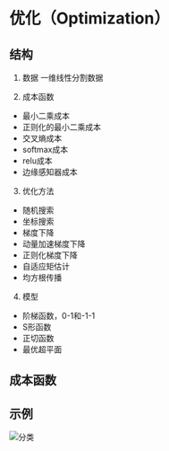 # 优化（Optimization）

## 结构
1. 数据
一维线性分割数据

2. 成本函数
- 最小二乘成本
- 正则化的最小二乘成本
- 交叉熵成本
- softmax成本
- relu成本
- 边缘感知器成本

3. 优化方法
- 随机搜索
- 坐标搜索
- 梯度下降
- 动量加速梯度下降
- 正则化梯度下降
- 自适应矩估计
- 均方根传播

4. 模型
- 阶梯函数，0-1和-1-1
- S形函数
- 正切函数
- 最优超平面

## 成本函数


## 示例
<kbd><img title="分类" src="https://github.com/TaiChiTiger/math-for-machine-learning---Machine-Learning-Insight-1/tree/main/optimization/images/cost_function_perspective.gif"></kbd><br/>
